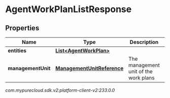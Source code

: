 # AgentWorkPlanListResponse


## Properties

| Name | Type | Description | Notes |
| ------------ | ------------- | ------------- | ------------- |
| **entities** | [**List&lt;AgentWorkPlan&gt;**](AgentWorkPlan) |  |  [optional] |
| **managementUnit** | [**ManagementUnitReference**](ManagementUnitReference) | The management unit of the work plans |  |




_com.mypurecloud.sdk.v2:platform-client-v2:233.0.0_
